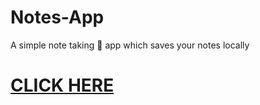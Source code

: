 # Notes-App
A simple note taking 📝 app which saves your notes locally

# [**CLICK HERE**](https://alstonf.github.io/Notes-App/)
